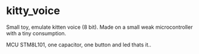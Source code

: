 # kitty_voice
Small toy, emulate kitten voice (8 bit). Made on a small weak microcontroller with a tiny consumption.

MCU STM8L101, one capacitor, one button and led thats it..
